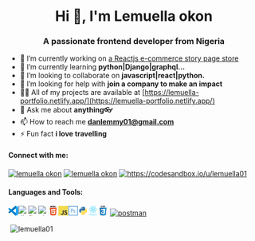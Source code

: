 <h1 align="center">Hi 👋, I'm Lemuella okon</h1>
<h3 align="center">A passionate frontend developer from Nigeria</h3>

- 🔭 I’m currently working on [a Reactjs e-commerce story page store](https://vasiti-ng.netlify.app/)
- 🌱 I’m currently learning **python|Django|graphql...**
- 👯 I’m looking to collaborate on **javascript|react|python.**
- 🤝 I’m looking for help with **join a company to make an impact**
- 👨‍💻 All of my projects are available at [https://lemuella-portfolio.netlify.app/](https://lemuella-portfolio.netlify.app/)
- 💬 Ask me about **anything👓**
- 📫 How to reach me **danlemmy01@gmail.com**
- ⚡ Fun fact **i love travelling**

<h4 align="left">Connect with me:</h4>
<p align="left">
<a href="https://linkedin.com/in/lemuella okon" target="blank"><img align="center" src="https://raw.githubusercontent.com/rahuldkjain/github-profile-readme-generator/master/src/images/icons/Social/linked-in-alt.svg" alt="lemuella okon" height="25" width="25" /></a>
<a href="https://stackoverflow.com/users/lemuella okon" target="blank"><img align="center" src="https://raw.githubusercontent.com/rahuldkjain/github-profile-readme-generator/master/src/images/icons/Social/stack-overflow.svg" alt="lemuella okon" height="25" width="25" /></a>
<a href="https://codesandbox.com/https://codesandbox.io/u/lemuella01" target="blank"><img align="center" src="https://raw.githubusercontent.com/rahuldkjain/github-profile-readme-generator/master/src/images/icons/Social/codesandbox.svg" alt="https://codesandbox.io/u/lemuella01" height="25" width="25" /></a>
</p>

<h4 align="left">Languages and Tools:</h4>
<img align="left" alt="Visual Studio Code" width="20px" src="https://raw.githubusercontent.com/github/explore/80688e429a7d4ef2fca1e82350fe8e3517d3494d/topics/visual-studio-code/visual-studio-code.png" /> <img src="https://raw.githubusercontent.com/devicons/devicon/master/icons/css3/css3-original-wordmark.svg" alt="css3" width="20" height="20"/> </a> <a href="https://www.djangoproject.com/" target="_blank" rel="noreferrer"><img align="left" src="https://cdn.worldvectorlogo.com/logos/django.svg" alt="django" width="20" height="20"/> </a> <a href="https://www.figma.com/" target="_blank" rel="noreferrer"> <img align="left" src="https://www.vectorlogo.zone/logos/figma/figma-icon.svg" alt="figma" width="20" height="20"/> </a> <a href="https://git-scm.com/" target="_blank" rel="noreferrer">
<img align="left" src="https://www.vectorlogo.zone/logos/git-scm/git-scm-icon.svg" alt="git" width="20" height="20"/> </a> <a href="https://www.w3.org/html/" target="_blank" rel="noreferrer"> <img align="left" src="https://raw.githubusercontent.com/devicons/devicon/master/icons/html5/html5-original-wordmark.svg" alt="html5" width="20" height="20"/> </a> <a href="https://developer.mozilla.org/en-US/docs/Web/JavaScript" target="_blank" rel="noreferrer"> <img align="left" src="https://raw.githubusercontent.com/devicons/devicon/master/icons/javascript/javascript-original.svg" alt="javascript" width="20" height="20"/> </a> <a href="https://www.photoshop.com/en" target="_blank" rel="noreferrer"> <img align="left" src="https://raw.githubusercontent.com/devicons/devicon/master/icons/photoshop/photoshop-line.svg" alt="photoshop" width="20" height="20"/> </a> 
<a href="https://postman.com" target="_blank" rel="noreferrer"> <img src="https://www.vectorlogo.zone/logos/getpostman/getpostman-icon.svg" alt="postman" width="20" height="20"/> </a> <a href="https://www.python.org" target="_blank" rel="noreferrer"> <img align="left" src="https://raw.githubusercontent.com/devicons/devicon/master/icons/python/python-original.svg" alt="python" width="20" height="20"/> </a> <a href="https://reactjs.org/" target="_blank" rel="noreferrer"> <img align="left" src="https://raw.githubusercontent.com/devicons/devicon/master/icons/react/react-original-wordmark.svg" alt="react" width="20" height="20"/> </a>

<p>&nbsp;<img align="center" src="https://github-readme-stats.vercel.app/api?username=lemuella01&show_icons=true&locale=en" alt="lemuella01" />
